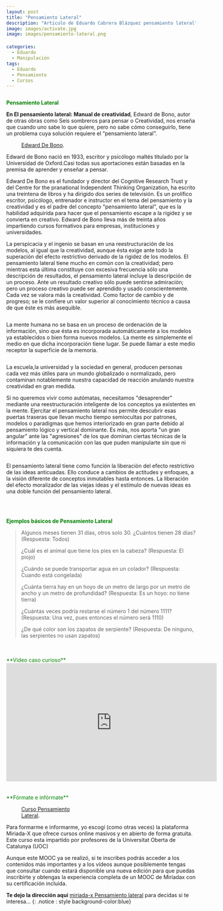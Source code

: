 ```yaml
---
layout: post
title: "Pensamiento Lateral"
description: "Articulo de Eduardo Cabrera Blázquez pensamiento lateral"
image: images/activate.jpg
image: images/pensamiento-lateral.png

categories:
  - Eduardo
  - Manipulación
tags:
  - Eduardo
  - Pensamiento
  - Cursos
---
```

<a name="inicio-articulo">
  <figure style="width: 70%" class="align-center">
   <img src="https://eduardo-cabrera.github.io/images/separador.png" alt="">
  </figure> 
  
<span style="color:green"> **Pensamiento Lateral** </span>

<style>
div {
  text-align: justify;
  text-justify: inter-word;
  LINE-HEIGHT:1.6; 
}
</style>

  
 **En El pensamiento lateral: Manual de creatividad**, Edward de Bono, autor de otras obras como Seis sombreros para pensar o Creatividad, nos enseña que cuando uno sabe lo que quiere, pero no sabe cómo conseguirlo, tiene un problema cuya solución requiere el “pensamiento lateral”.

<figure style="width: 30%" class="align-left">
  <img src="https://eduardo-cabrera.github.io/images/pensamiento-lateral-bono.png" alt="">
   <figcaption><a href="https://eduardo-cabrera.github.io/images/pensamiento-lateral-bono.png" title="Edward De Bono">Edward De Bono</a>.</figcaption>
 
</figure> 

 Edward de Bono nació en 1933, escritor y psicólogo maltés titulado por la Universidad de Oxford.Casi todas sus aportaciones están basadas en la premisa de aprender y enseñar a pensar.

 Edward De Bono es el fundador y director del Cognitive Research Trust y del Centre for the pranational Independent Thinking Organization, ha escrito una treintena de libros y ha dirigido dos series de televisión. Es un prolífico escritor, psicólogo, entrenador e instructor en el tema del pensamiento y la creatividad y es el padre del concepto "pensamiento lateral", que es la habilidad adquirida para hacer que el pensamiento escape a la rigidez y se convierta en creativo. Edward de Bono lleva más de treinta años impartiendo cursos formativos para empresas, instituciones y universidades.

La perspicacia y el ingenio se basan en una reestructuración de los modelos, al igual que la creatividad, aunque ésta exige ante todo la superación del efecto restrictivo derivado de la rigidez de los modelos. El pensamiento lateral tiene mucho en común con la creatividad; pero mientras esta última constituye con excesiva frecuencia sólo una descripción de resultados, el pensamiento lateral incluye la descripción de un proceso. Ante un resultado creativo sólo puede sentirse admiración; pero un proceso creativo puede ser aprendido y usado conscientemente. Cada vez se valora más la creatividad. Como factor de cambio y de progreso; se le confiere un valor superior al conocimiento técnico a causa de que éste es más asequible.


<figure style="width: 100%" class="align-center">
  <img src="https://eduardo-cabrera.github.io/images/pensamiento-lateral-2.jpg" alt="">
  
</figure>



La mente humana no se basa en un proceso de ordenación de la información, sino que ésta es incorporada automáticamente a los modelos ya establecidos o bien forma nuevos modelos. La mente es simplemente el medio en que dicha incorporación tiene lugar. Se puede llamar a este medio receptor la superficie de la memoria.


<figure style="width: 30%" class="align-right">
 <img src="https://eduardo-cabrera.github.io/images/pensamiento-lateral-3.png" alt="">
  
</figure> 


La escuela,la universidad y la sociedad en general, producen personas cada vez más útiles para un mundo globalizado o normalizado, pero contaminan notablemente nuestra capacidad de reacción anulando nuestra creatividad en gran medida.

Si no queremos vivir como autómatas, necesitamos "desaprender" mediante una reestructuración inteligente de los conceptos ya existentes en la mente. Ejercitar el pensamiento lateral nos permite descubrir esas puertas traseras que llevan mucho tiempo semiocultas por patrones, modelos o paradigmas que hemos interiorizado en gran parte debido al pensamiento lógico y vertical dominante. Es más, nos aporta "un gran angular" ante las "agresiones" de los que dominan ciertas técnicas de la información y la comunicación con las que puden manipularte sin que ni siquiera te des cuenta.


<figure style="width: 30%" class="align-left">
  <img src="https://eduardo-cabrera.github.io/images/pensamiento-lateral-4.png" alt="">
  
</figure> 


El pensamiento lateral tiene como función la liberación del efecto restrictivo de las ideas anticuadas. Ello conduce a cambios de actitudes y enfoques, a la visión diferente de conceptos inmutables hasta entonces. La liberación del efecto moralizador de las viejas ideas y el estímulo de nuevas ideas es una doble función del pensamiento lateral.


<br/>
<br/>

<span style="color:green"> **Ejemplos básicos de Pensamiento Lateral** </span>



  >Algunos meses tienen 31 días, otros solo 30. ¿Cuántos tienen 28 días?  (Respuesta: Todos)
  >
  >¿Cuál es el animal que tiene los pies en la cabeza?  (Respuesta:  El piojo)
  >
  >¿Cuándo se puede transportar agua en un colador? (Respuesta:  Cuando está congelada)
  >
  >¿Cuánta tierra hay en un hoyo de un metro de largo por un metro de ancho y un metro de profundidad? (Respuesta: Es un hoyo: no tiene tierra)
  >
  >¿Cuántas veces podría restarse el número 1 del número 1111? (Respuesta: Una vez, pues entonces el número será 1110)
  >
  >¿De qué color son los zapatos de serpiente? (Respuesta: De ninguno, las serpientes no usan zapatos)

<br/>
<br/>  
<span style="color:green"> **Video caso curioso** </span>

<iframe width="560" height="315" src="https://www.youtube.com/embed/Sd3704xXw-4" frameborder="0" allow="accelerometer; autoplay; encrypted-media; gyroscope; picture-in-picture" allowfullscreen></iframe>

<br/>
<br/>
<br/>
<span style="color:green"> **Fórmate e infórmate** </span>

<figure style="width: 30%" class="align-right">
 <img src="https://eduardo-cabrera.github.io/images/pensamiento-lateral-curso.jpg" alt="">
  <figcaption><a href="https://eduardo-cabrera.github.io/images/pensamiento-lateral-curso.jpg" title="curso pensamiento lateral">Curso Pensamiento Lateral</a>.</figcaption>
  
</figure>



 Para formarme e informarme, yo escogí (como otras veces) la plataforma  Miriada-X que ofrece cursos online masivos y en abierto de forma gratuita. Este curso esta impartido por profesores de la Universitat Oberta de Catalunya (UOC)

 Aunque este MOOC ya se realizó, si te inscribes podrás acceder a los contenidos más importantes y a los vídeos aunque posiblemente tengas que consultar cuando estará disponible una nueva edición para que puedas inscribirte y obtengas la experiencia completa de un MOOC de Miríadax con su certificación incluida.

 
**Te dejo la dirección aquí** [miriada-x Pensamiento lateral](https://miriadax.net/web/creatividad-y-pensamiento-lateral) para decidas si te interesa...
{: .notice : style background-color:blue}


<div>
 
</div>